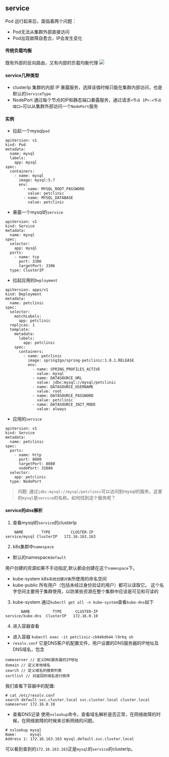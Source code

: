 ## service
Pod 运行起来后，面临着两个问题：
- Pod无法从集群外部直接访问
- Pod出现故障自愈合，IP会发生变化
#### 传统负载均衡
既有外部的反向路由，又有内部的负载均衡代理
![](https://img.alicdn.com/imgextra/i1/O1CN01UPnYr61QXdHyaU9nz_!!6000000001986-2-tps-1238-700.png)

#### service几种类型
- clusterIp
集群的内部 IP 暴露服务，选择该值时候只能在集群内部访问，也是默认的`ServiceType`
- NodePort
通过每个节点的IP和静态端口暴露服务，通过请求`<节点 IP>:<节点端口>`可以从集群外部访问一个`NodePort`服务

#### 实例
- 拉起一个mysql`pod`
```
apiVersion: v1
kind: Pod
metadata:
  name: mysql
  labels:
    app: mysql
spec:
  containers:
    - name: mysql
      image: mysql:5.7
      env:
        - name: MYSQL_ROOT_PASSWORD
          value: petclinic
        - name: MYSQL_DATABASE
          value: petclinic
```
- 暴露一个mysql的`service`
```
apiVersion: v1
kind: Service
metadata:
  name: mysql
spec:
  selector:
    app: mysql
  ports:
    - name: tcp
      port: 3306
      targetPort: 3306
  type: ClusterIP
```
- 拉起应用的`Deployment`
```
apiVersion: apps/v1
kind: Deployment
metadata:
  name: petclinic
spec:
  selector:
    matchLabels:
      app: petclinic
  replicas: 1
  template:
    metadata:
      labels:
        app: petclinic
    spec:
      containers:
        - name: petclinic
          image: spring2go/spring-petclinic:1.0.1.RELEASE
          env:
            - name: SPRING_PROFILES_ACTIVE
              value: mysql
            - name: DATASOURCE_URL
              value: jdbc:mysql://mysql/petclinic
            - name: DATASOURCE_USERNAME
              value: root
            - name: DATASOURCE_PASSWORD
              value: petclinic
            - name: DATASOURCE_INIT_MODE
              value: always
```
- 应用的`service`
```
apiVersion: v1
kind: Service
metadata:
  name: petclinic
spec:
  ports:
    - name: http
      port: 8080
      targetPort: 8080
      nodePort: 31080
  selector:
    app: petclinic
  type: NodePort
```
> 问题: 通过`jdbc:mysql://mysql/petclinic`可以访问到mysql的服务，这里的`mysql`是`service`的名称。如何找到这个服务呢？


#### service的dns解析
1. 查看mysql的`service`的clusterIp
```
    NAME        TYPE         CLUSTER-IP
service/mysql ClusterIP   172.16.163.163
```
2. k8s集群中`namespace`
- 默认的namespace`default`

用户创建的资源如果不手动指定,默认都会创建在这个`namespace`下。
- kube-system
k8s`系统创建对象`所使用的命名空间
- kube-public
所有用户（包括未经过身份验证的用户）都可以读取它。 这个名字空间主要用于集群使用，以防某些资源在整个集群中应该是可见和可读的

3. kube-system
通过`kubectl get all -n kube-system`查看`kube-dns`如下
```
       NAME          TYPE      CLUSTER-IP
service/kube-dns  ClusterIP   172.16.0.10 
```
4. 进入容器查看
- 进入容器 `kubectl exec -it petclinic-cb946d644-l9rkq sh`
- `resolv.conf`
它是DNS客户机配置文件，用户设置的DNS服务器的IP地址及DNS域名，包含
```
nameserver // 定义DNS服务器的IP地址 
domain // 定义本地域名 
search // 定义域名的搜索列表 
sortlist // 对返回的域名进行排序
```
我们查看下容器中的配置:
```
# cat /etc/resolv.conf
search default.svc.cluster.local svc.cluster.local cluster.local
nameserver 172.16.0.10
```
- 查看DNS记录
使用`nslookup`命令，查看域名解析是否正常，在网络故障的时候，在网络故障的时候来诊断网络的问题。
```
# nslookup mysql
Name:      mysql
Address 1: 172.16.163.163 mysql.default.svc.cluster.local
```
可以看到查到的`172.16.163.163`正是`mysql`的`service`的clusterIp。